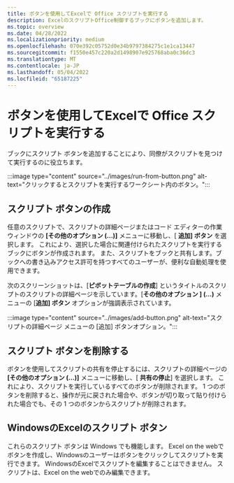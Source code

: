```yaml
---
title: ボタンを使用してExcelで Office スクリプトを実行する
description: ExcelのスクリプトOffice制御するブックにボタンを追加します。
ms.topic: overview
ms.date: 04/28/2022
ms.localizationpriority: medium
ms.openlocfilehash: 070e392c05752d0e34b9797384275c1e1ca13447
ms.sourcegitcommit: f1550e457c220a2d1498907e925768aba0c36dc3
ms.translationtype: MT
ms.contentlocale: ja-JP
ms.lasthandoff: 05/04/2022
ms.locfileid: "65187225"
---
```

# <a name="run-office-scripts-in-excel-with-buttons"></a>ボタンを使用してExcelで Office スクリプトを実行する

ブックにスクリプト ボタンを追加することにより、同僚がスクリプトを見つけて実行するのに役立ちます。

:::image type="content" source="../images/run-from-button.png" alt-text="クリックするとスクリプトを実行するワークシート内のボタン。":::

## <a name="create-script-buttons"></a>スクリプト ボタンの作成

任意のスクリプトで、スクリプトの詳細ページまたはコード エディターの作業ウィンドウの **[その他のオプション (...)]** メニューに移動し、[ **追加] ボタン** を選択します。 これにより、選択した場合に関連付けられたスクリプトを実行するブックにボタンが作成されます。 また、スクリプトをブックと共有します。ブックへの書き込みアクセス許可を持つすべてのユーザーが、便利な自動処理を使用できます。

次のスクリーンショットは、[**ピボットテーブルの作成**] というタイトルのスクリプトのスクリプトの詳細ページを示しています。[**その他のオプション ] (...)** メニューの [**追加] ボタン** オプションが強調表示されています。

:::image type="content" source="../images/add-button.png" alt-text="スクリプトの詳細ページ メニューの [追加] ボタンオプション。":::

## <a name="remove-script-buttons"></a>スクリプト ボタンを削除する

ボタンを使用してスクリプトの共有を停止するには、スクリプトの詳細ページの **[その他のオプション (...)]** メニューに移動し、[ **共有の停止**] を選択します。 これにより、スクリプトを実行しているすべてのボタンが削除されます。 1 つのボタンを削除すると、操作が元に戻された場合や、ボタンが切り取って貼り付けられた場合でも、その 1 つのボタンからスクリプトが削除されます。

## <a name="script-buttons-on-excel-for-windows"></a>WindowsのExcelのスクリプト ボタン

これらのスクリプト ボタンは Windows でも機能します。 Excel on the webでボタンを作成し、Windowsのユーザーはボタンをクリックしてスクリプトを実行できます。 WindowsのExcelでスクリプトを編集することはできません。 スクリプトは、Excel on the webでのみ編集できます。
